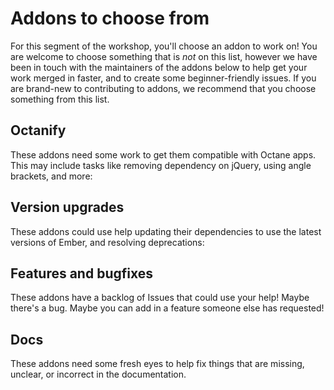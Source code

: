 # Addons to choose from

For this segment of the workshop, you'll choose an addon to work on! You are welcome to choose something that is _not_ on this list, however we have been in touch with the maintainers of the addons below to help get your work merged in faster, and to create some beginner-friendly issues.
If you are brand-new to contributing to addons, we recommend that you choose something from this list.

## Octanify

These addons need some work to get them compatible with Octane apps. This may include tasks like removing dependency on jQuery, using angle brackets, and more:

## Version upgrades

These addons could use help updating their dependencies to use the latest versions of Ember, and resolving deprecations:

## Features and bugfixes

These addons have a backlog of Issues that could use your help! Maybe there's a bug. Maybe you can add in a feature someone else has requested!

## Docs

These addons need some fresh eyes to help fix things that are missing, unclear, or incorrect in the documentation.
